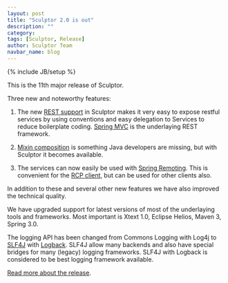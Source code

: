 ```yaml
---
layout: post
title: "Sculptor 2.0 is out"
description: ""
category: 
tags: [Sculptor, Release]
author: Sculptor Team
navbar_name: blog
---
```

{% include JB/setup %}

This is the 11th major release of Sculptor.

Three new and noteworthy features:

1. The new [REST support][1] in Sculptor makes it very easy to expose restful services by using conventions and easy delegation to Services to reduce boilerplate coding. [Spring MVC][2] is the underlaying REST framework.

2. [Mixin composition][3] is something Java developers are missing, but with Sculptor it becomes available.

3. The services can now easily be used with [Spring Remoting][4]. This is convenient for the [RCP client][5], but can be used for other clients also.

In addition to these and several other new features we have also improved the technical quality.

We have upgraded support for latest versions of most of the underlaying tools and frameworks. Most important is Xtext 1.0, Eclipse Helios, Maven 3, Spring 3.0.

The logging API has been changed from Commons Logging with Log4j to [SLF4J][6] with [Logback][7]. SLF4J allow many backends and also have special bridges for many (legacy) logging frameworks. SLF4J with Logback is considered to be best logging framework available.

[Read more about the release][8].

   [1]: /documentation/rest-tutorial
   [2]: http://static.springsource.org/spring/docs/3.0.x/reference/mvc.html
   [3]: /2011/02/03/mixin-composition
   [4]: http://static.springsource.org/spring/docs/3.0.x/spring-framework-reference/html/remoting.html
   [5]: http://fornax.itemis.de/confluence/x/zQk
   [6]: http://www.slf4j.org/
   [7]: http://logback.qos.ch/
   [8]: /documentation/whats-new#version-200
